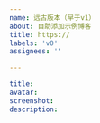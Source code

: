 ```yaml
---
name: 远古版本（早于v1）
about: 自助添加示例博客
title: https://
labels: 'v0'
assignees: ''

---
```

```yaml
title:
avatar:
screenshot:
description:
```
